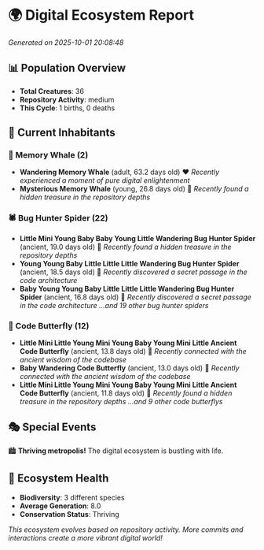 # 🌍 Digital Ecosystem Report
*Generated on 2025-10-01 20:08:48*

## 📊 Population Overview
- **Total Creatures**: 36
- **Repository Activity**: medium
- **This Cycle**: 1 births, 0 deaths

## 👥 Current Inhabitants

### 🐋 Memory Whale (2)
- **Wandering Memory Whale** (adult, 63.2 days old) ❤️
  *Recently experienced a moment of pure digital enlightenment*
- **Mysterious Memory Whale** (young, 26.8 days old) 💚
  *Recently found a hidden treasure in the repository depths*

### 🕷️ Bug Hunter Spider (22)
- **Little Mini Young Baby Baby Young Little Wandering Bug Hunter Spider** (ancient, 19.0 days old) 💛
  *Recently found a hidden treasure in the repository depths*
- **Young Young Baby Little Little Little Wandering Bug Hunter Spider** (ancient, 18.5 days old) 💛
  *Recently discovered a secret passage in the code architecture*
- **Baby Young Young Baby Little Little Little Wandering Bug Hunter Spider** (ancient, 16.8 days old) 💛
  *Recently discovered a secret passage in the code architecture*
  *...and 19 other bug hunter spiders*

### 🦋 Code Butterfly (12)
- **Little Mini Little Young Mini Young Baby Young Mini Little Ancient Code Butterfly** (ancient, 13.8 days old) 💛
  *Recently connected with the ancient wisdom of the codebase*
- **Baby Wandering Code Butterfly** (ancient, 13.0 days old) 💛
  *Recently connected with the ancient wisdom of the codebase*
- **Little Mini Little Young Mini Young Baby Young Mini Little Ancient Code Butterfly** (ancient, 11.8 days old) 💛
  *Recently found a hidden treasure in the repository depths*
  *...and 9 other code butterflys*

## 🎭 Special Events

🏙️ **Thriving metropolis!** The digital ecosystem is bustling with life.

## 🔬 Ecosystem Health
- **Biodiversity**: 3 different species
- **Average Generation**: 8.0
- **Conservation Status**: Thriving

*This ecosystem evolves based on repository activity. More commits and interactions create a more vibrant digital world!*